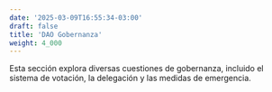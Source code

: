 ```yaml
---
date: '2025-03-09T16:55:34-03:00'
draft: false
title: 'DAO Gobernanza'
weight: 4_000
---
```


Esta sección explora diversas cuestiones de gobernanza, incluido el sistema de votación, la delegación y las medidas de emergencia.
